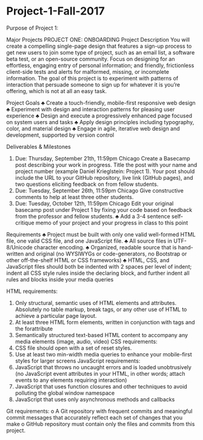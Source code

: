 # Project-1-Fall-2017
Purpose of Project 1:

Major Projects
PROJECT ONE: ONBOARDING
Project Description
You will create a compelling single-page design that features a sign-up process to get new users to join some type of project, such as an email list, a software beta test, or an open-source community. Focus on designing for an effortless, engaging entry of personal information; and friendly, frictionless client-side tests and alerts for malformed, missing, or incomplete information. The goal of this project is to experiment with patterns of interaction that persuade someone to sign up for whatever it is you’re offering, which is not at all an easy task.

Project Goals
♣	Create a touch-friendly, mobile-first responsive web design
♣	Experiment with design and interaction patterns for pleasing user experience
♣	Design and execute a progressively enhanced page focused on system users and tasks
♣	Apply design principles including typography, color, and material design
♣	Engage in agile, iterative web design and development, supported by version control

Deliverables & Milestones
1.	Due: Thursday, September 21th, 11:59pm Chicago Create a Basecamp post describing your work in progress. Title the post with your name and project number (example Daniel Krieglstein: Project 1). Your post should include the URL to your GitHub repository, live link (GitHub pages), and two questions eliciting feedback on from fellow students.
2.	Due: Tuesday, September 26th, 11:59pm Chicago Give constructive comments to help at least three other students.
3.	Due: Tuesday, October 12th, 11:59pm Chicago Edit your original basecamp post under Project 1 by fixing your code based on feedback from the professor and fellow students.
♣	Add a 3-4 sentence self-critique memo of your project and your progress in class to this point

Requirements
♣	Project must be built with only one valid well-formed HTML file, one valid CSS file, and one JavaScript file.
♣	All source files in UTF-8/Unicode character encoding.
♣	Organized, readable source that is hand-written and original (no WYSIWYGs or code-generators, no Bootstrap or other off-the-shelf HTML or CSS frameworks)
♣	HTML, CSS, and JavaScript files should both be indented with 2 spaces per level of indent; indent all CSS style rules inside the declaring block, and further indent all rules and blocks inside your media queries


HTML requirements:
1.	Only structural, semantic uses of HTML elements and attributes. Absolutely no table markup, break tags, or any other use of HTML to achieve a particular page layout.
2.	At least three HTML form elements, written in conjunction with <label> tags and the forattribute
3.	Semantically structured text-based HTML content to accompany any media elements (image, audio, video)
CSS requirements:
4.	CSS file should open with a set of reset styles.
5.	Use at least two min-width media queries to enhance your mobile-first styles for larger screens
JavaScript requirements:
6.	JavaScript that throws no uncaught errors and is loaded unobtrusively (no JavaScript event attributes in your HTML, in other words; attach events to any elements requiring interaction)
7.	JavaScript that uses function closures and other techniques to avoid polluting the global window namespace
8.	JavaScript that uses only asynchronous methods and callbacks


Git requirements:
o	A Git repository with frequent commits and meaningful commit messages that accurately reflect each set of changes that you make
o	GitHub repository must contain only the files and commits from this project.
